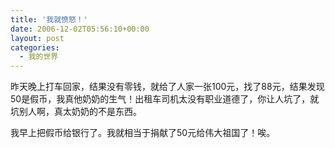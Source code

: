 ```yaml
---
title: '我就愤怒！'
date: 2006-12-02T05:56:10+00:00
layout: post
categories:
  - 我的世界
---
```


昨天晚上打车回家，结果没有零钱，就给了人家一张100元，找了88元，结果发现50是假币，我真他奶奶的生气！出租车司机太没有职业道德了，你让人坑了，就坑别人啊，真太奶奶的不是东西。

我早上把假币给银行了。我就相当于捐献了50元给伟大祖国了！唉。